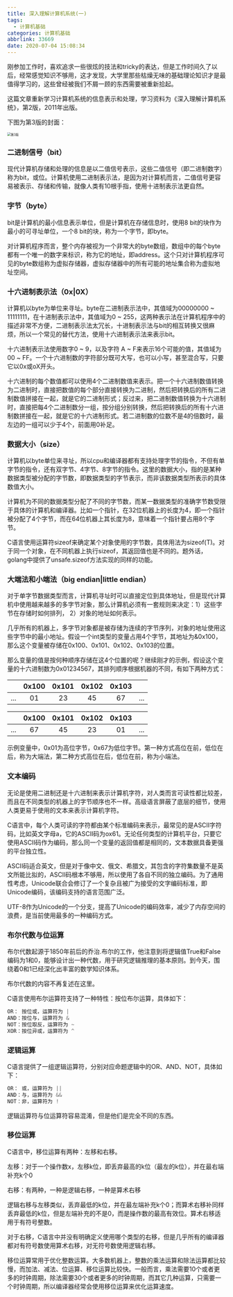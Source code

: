```yaml
---
title: 深入理解计算机系统(一)
tags:
  - 计算机基础
categories: 计算机基础
abbrlink: 33669
date: 2020-07-04 15:08:34
---
```


刚参加工作时，喜欢追求一些很炫的技法和tricky的表达，但是工作时间久了以后，经常感觉知识不够用，这才发现，大学里那些枯燥无味的基础理论知识才是最值得学习的，这些曾经被我们不屑一顾的东西需要被重新拾起。

<!-- more -->

这篇文章重新学习计算机系统的信息表示和处理，学习资料为《深入理解计算机系统》，第2版，2011年出版。

下图为第3版的封面：

<img src="/Users/lqs/Desktop/第3版.jpeg" alt="第3版" style="zoom: 50%;" />

  

### 二进制信号（bit）

现代计算机存储和处理的信息是以二值信号表示，这些二值信号（即二进制数字）称为bit，或位。计算机使用二进制表示法，是因为对计算机而言，二值信号更容易被表示、存储和传输，就像人类有10根手指，使用十进制表示法更自然。

### 字节（byte）

bit是计算机的最小信息表示单位，但是计算机在存储信息时，使用8 bit的块作为最小的可寻址单位，一个8 bit的块，称为一个字节，即byte。

对计算机程序而言，整个内存被视为一个非常大的byte数组，数组中的每个byte都有一个唯一的数字来标识，称为它的地址，即address。这个只对计算机程序可见的byte数组称为虚拟存储器，虚拟存储器中的所有可能的地址集合称为虚拟地址空间。

### 十六进制表示法（0x|0X）

计算机以byte为单位来寻址。byte在二进制表示法中，其值域为00000000 ~ 11111111，在十进制表示法中，其值域为0 ~ 255，这两种表示法在计算机程序中的描述非常不方便，二进制表示法太冗长，十进制表示法与bit的相互转换又很麻烦，所以一个常见的替代方法，使用十六进制表示法来表示bit。

十六进制表示法使用数字0 ~ 9，以及字符 A ~ F来表示16个可能的值，其值域为 00 ~ FF。一个十六进制数的字符部分既可大写，也可以小写，甚至混合写，只要它以0x或oX开头。

十六进制的每个数值都可以使用4个二进制数值来表示。把一个十六进制数值转换为二进制时，直接把数值的每个部分直接转换为二进制，然后把转换后的所有二进制数值拼接在一起，就是它的二进制形式；反过来，把二进制数值转换为十六进制时，直接把每4个二进制数分一组，按分组分别转换，然后把转换后的所有十六进制数拼接在一起，就是它的十六进制形式。若二进制数的位数不是4的倍数时，最左边的一组可以少于4个，前面用0补足。

### 数据大小（size）

计算机以byte单位来寻址，所以cpu和编译器都有支持处理字节的指令，不但有单字节的指令，还有双字节、4字节、8字节的指令。这里的数据大小，指的是某种数据类型被分配的字节数，即数据类型的字节表示，而非该数据类型所表示的具体数值大小。

计算机为不同的数据类型分配了不同的字节数，而某一数据类型的准确字节数受限于具体的计算机和编译器。比如一个指针，在32位机器上的长度为4，即一个指针被分配了4个字节，而在64位机器上其长度为8，意味着一个指针要占用8个字节。

C语言使用运算符sizeof来确定某个对象使用的字节数，具体用法为sizeof(T)。对于同一个对象，在不同机器上执行sizeof，其返回值也是不同的。题外话，golang中提供了unsafe.sizeof方法实现的同样的功能。

### 大端法和小端法（big endian|little endian）

对于单字节数据类型而言，计算机寻址时可以直接定位到具体地址，但是现代计算机中使用越来越多的多字节对象，那么计算机必须有一套规则来决定：1）这些字节在存储时如何排列， 2）对象的地址如何表示。

几乎所有的机器上，多字节对象都是被存储为连续的字节序列，对象的地址使用这些字节中的最小地址。假设一个int类型的变量占用4个字节，其地址为&0x100，那么这个变量被存储在0x100、0x101、0x102、0x103的位置。

那么变量的值是按何种顺序存储在这4个位置的呢？继续刚才的示例，假设这个变量的十六进制数为0x01234567，其排列顺序根据机器的不同，有如下两种方式：

|      | 0x100 | 0x101 | 0x102 | 0x103 |      |
| :--: | :---: | :---: | :---: | :---: | :--: |
| ...  |  01   |  23   |  45   |  67   | ...  |

|      | 0x100 | 0x101 | 0x102 | 0x103 |      |
| :--: | :---: | :---: | :---: | :---: | :--: |
| ...  |  67   |  45   |  23   |  01   | ...  |

示例变量中，0x01为高位字节，0x67为低位字节。第一种方式高位在前，低位在后，称为大端法，第二种方式高位在后，低位在前，称为小端法。

### 文本编码

无论是使用二进制还是十六进制来表示计算机字符，对人类而言可读性都比较差，而且在不同类型的机器上的字节顺序也不一样。高级语言屏蔽了底层的细节，使用人类更易于使用的文本来表示计算机字符。

C语言中，每个人类可读的字符都由某个标准编码来表示，最常见的是ASCII字符码，比如英文字母a，它的ASCII码为ox61。无论任何类型的计算机平台，只要它使用ASCII码作为编码，那么同一个变量的返回值都是相同的，文本数据具备更强的平台独立性。

ASCII码适合英文，但是对于像中文、俄文、希腊文，其包含的字符集数量不是英文所能比拟的，ASCII码根本不够用，所以使用了各自不同的独立编码。为了通用性考虑，Unicode联合会修订了一个复杂且被广为接受的文字编码标准，即Unicode编码，该编码支持的语言范围广泛。

UTF-8作为Unicode的一个分支，提高了Unicode的编码效率，减少了内存空间的浪费，是当前使用最多的一种编码方式。

### 布尔代数与位运算

布尔代数起源于1850年前后的乔治.布尔的工作，他注意到将逻辑值True和False编码为1和0，能够设计出一种代数，用于研究逻辑推理的基本原则。到今天，围绕着0和1已经深化出丰富的数学知识体系。

布尔代数的内容不再复述在这里。

C语言使用布尔运算符支持了一种特性：按位布尔运算，具体如下：

```c
OR： 按位或，运算符为 |
AND：按位与，运算符为 &
NOT：按位取反，运算符为 ~
XOR：按位异或，运算符为 ^
```

### 逻辑运算

C语言提供了一组逻辑运算符，分别对应命题逻辑中的OR、AND、NOT，具体如下：

```C
OR： 或，运算符为 ||
AND：与，运算符为 &&
NOT：非，运算符为 !
```

逻辑运算符与位运算符容易混淆，但是他们是完全不同的东西。

### 移位运算

C语言中，移位运算有两种：左移和右移。

左移：对于一个操作数x，左移k位，即丢弃最高的k位（最左的k位），并在最右端补充k个0

右移：有两种，一种是逻辑右移，一种是算术右移

逻辑右移与左移类似，丢弃最低的k位，并在最左端补充k个0；而算术右移补同样丢弃最低的k位，但是左端补充的不是0，而是操作数的最高有效位。算术右移适用于有符号整数。

对于右移，C语言中并没有明确定义使用哪个类型的右移，但是几乎所有的编译器都对有符号数使用算术右移，对无符号数使用逻辑右移。

移位运算常用于优化整数运算。大多数机器上，整数的乘法运算和除法运算都比较慢，而加法、减法、位运算、移位运算比较快。一般而言，乘法需要10个或者更多的时钟周期，除法需要30个或者更多的时钟周期，而其它几种运算，只需要一个时钟周期，所以编译器经常会使用移位运算来优化运算速度。



















